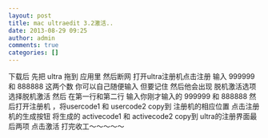 ```yaml
---
layout: post
title: mac ultraedit 3.2激活.. 
date: 2013-08-29 09:25
author: admin
comments: true
categories: []
---
```

下载后 先把 ultra 拖到 应用里
然后断网
打开ultra注册机点击注册
输入  999999 和 888888 这两个数 你可以自己随便输入 但要记住
然后他会出现 脱机激活选项 选择脱机激活
然后 在第一行和第二行 输入你刚才输入的 999999 和 888888
然后打开注册机 ，将usercode1 和 usercode2 copy到 注册机的相应位置
点击注册机的生成按钮 将生成的 activecode1 和 activecode2 copy到 ultra的注册界面最后两项
点击激活 
打完收工～～～～～
